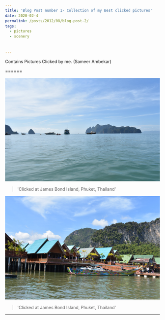 ```yaml
---
title: 'Blog Post number 1- Collection of my Best clicked pictures'
date: 2020-02-4
permalink: /posts/2012/08/blog-post-2/
tags:
  - pictures
  - scenery


---
```


Contains Pictures Clicked by me. (Sameer Ambekar)

======

![](/images/imgs/DSC_0144_thai.JPG)

> 'Clicked at James Bond Island, Phuket, Thailand'

![](/images/DSC_0307_thai.JPG)

> 'Clicked at James Bond Island, Phuket, Thailand'



------